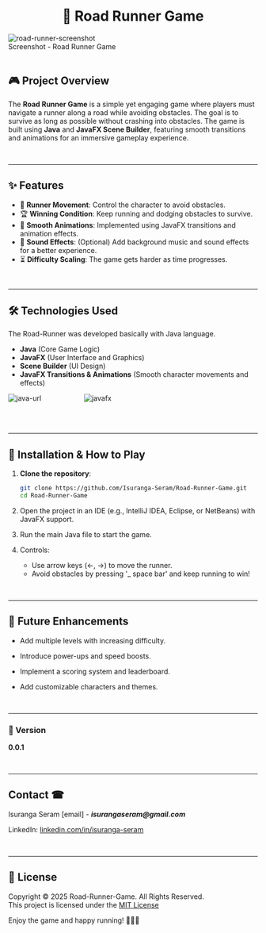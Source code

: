 # <h1 align="center">🏁 Road Runner Game

![road-runner-screenshot]
<br>
Screenshot - Road Runner Game
<br><br>

## 🎮 Project Overview
The **Road Runner Game** is a simple yet engaging game where players must navigate a runner along a road while avoiding obstacles. The goal is to survive as long as possible without crashing into obstacles. The game is built using **Java** and **JavaFX Scene Builder**, featuring smooth transitions and animations for an immersive gameplay experience.

<br>
<hr>


## ✨ Features
- 🚗 **Runner Movement**: Control the character to avoid obstacles.
- 🏆 **Winning Condition**: Keep running and dodging obstacles to survive.
- 🎨 **Smooth Animations**: Implemented using JavaFX transitions and animation effects.
- 🎵 **Sound Effects**: (Optional) Add background music and sound effects for a better experience.
- ⏳ **Difficulty Scaling**: The game gets harder as time progresses.

<br>
<hr>

## 🛠️ Technologies Used

The Road-Runner was developed basically with Java language.
- **Java** (Core Game Logic)
- **JavaFX** (User Interface and Graphics)
- **Scene Builder** (UI Design)
- **JavaFX Transitions & Animations** (Smooth character movements and effects)


![java-url]  &nbsp;&nbsp;&nbsp;&nbsp;&nbsp;&nbsp;&nbsp;&nbsp;&nbsp;&nbsp;&nbsp;&nbsp;&nbsp;&nbsp;&nbsp;&nbsp;&nbsp;&nbsp;&nbsp;&nbsp; ![javafx][javafx-url]
<br><br>


<br>
<hr>

## 🚀 Installation & How to Play
1. **Clone the repository**:
   ```sh
   git clone https://github.com/Isuranga-Seram/Road-Runner-Game.git
   cd Road-Runner-Game


2. Open the project in an IDE (e.g., IntelliJ IDEA, Eclipse, or NetBeans) with JavaFX support.

3. Run the main Java file to start the game.

4. Controls:

   * Use arrow keys (←, →) to move the runner.
   * Avoid obstacles by pressing '_ space bar' and keep running to win!

<br>
<hr>

## 🔮 Future Enhancements

- Add multiple levels with increasing difficulty.

- Introduce power-ups and speed boosts.

- Implement a scoring system and leaderboard.

- Add customizable characters and themes.

<br>
<hr>

### 📳 Version
**0.0.1**

<br>
<hr>


## Contact ☎

Isuranga Seram [email] - **_isurangaseram@gmail.com_**

LinkedIn: [linkedin.com/in/isuranga-seram](linkedin.com/in/isuranga-seram)

<br>
<hr>

## 📜 License

Copyright &copy; 2025 Road-Runner-Game. All Rights Reserved.  
This project is licensed under the [MIT License](LICENSE.txt)

Enjoy the game and happy running! 🏃‍♂️💨

<br>


[road-runner-screenshot]: img/road-runner.png
[java-url]: https://upload.wikimedia.org/wikipedia/en/thumb/3/30/Java_programming_language_logo.svg/121px-Java_programming_language_logo.svg.png
[javafx-url]: https://upload.wikimedia.org/wikipedia/en/thumb/c/cc/JavaFX_Logo.png/220px-JavaFX_Logo.png